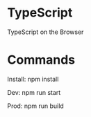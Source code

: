 # TypeScript
TypeScript on the Browser

# Commands
Install: npm install

Dev: npm run start

Prod: npm run build
